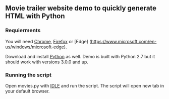 ## Movie trailer website demo to quickly generate HTML with Python

### Requierments
You will need [Chrome](https://www.google.com/chrome/browser/desktop/index.html), [Firefox](https://www.mozilla.org/en-US/firefox/new/) or [Edge] (https://www.microsoft.com/en-us/windows/microsoft-edge).

Download and install [Python](https://www.python.org/) as well. Demo is built with Python 2.7 but it should work with versions 3.0.0 and up. 

### Running the script
Open movies.py with [IDLE](https://docs.python.org/2/library/idle.html) and run the script. The script will open new tab in your default browser.
